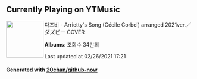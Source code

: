 ## Currently Playing on YTMusic

[<img align="left" width="100" src="https://i.ytimg.com/vi/lG8WioOpz54/sddefault.jpg?sqp=-oaymwEWCJADEOEBIAQqCghqEJQEGHgg6AJIWg&rs">](https://music.youtube.com/watch?v=lG8WioOpz54)

다즈비 - Arrietty's Song (Cécile Corbel) arranged 2021ver.／ダズビー COVER

**Albums**: 조회수 34만회

Last updated at 02/26/2021 17:21

#### Generated with [20chan/github-now](https://github.com/20chan/github-now)


<!--
**20chan/20chan** is a ✨ _special_ ✨ repository because its `README.md` (this file) appears on your GitHub profile.

Here are some ideas to get you started:

- 🔭 I’m currently working on ...
- 🌱 I’m currently learning ...
- 👯 I’m looking to collaborate on ...
- 🤔 I’m looking for help with ...
- 💬 Ask me about ...
- 📫 How to reach me: ...
- 😄 Pronouns: ...
- ⚡ Fun fact: ...
-->
